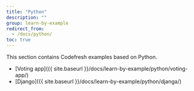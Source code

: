 ```yaml
---
title: "Python"
description: ""
group: learn-by-example
redirect_from:
  - /docs/python/
toc: true
---
```

This section contains Codefresh examples based on Python.
- [Voting app]({{ site.baseurl }}/docs/learn-by-example/python/voting-app/)
- [Django]({{ site.baseurl }}/docs/learn-by-example/python/djanga/)
